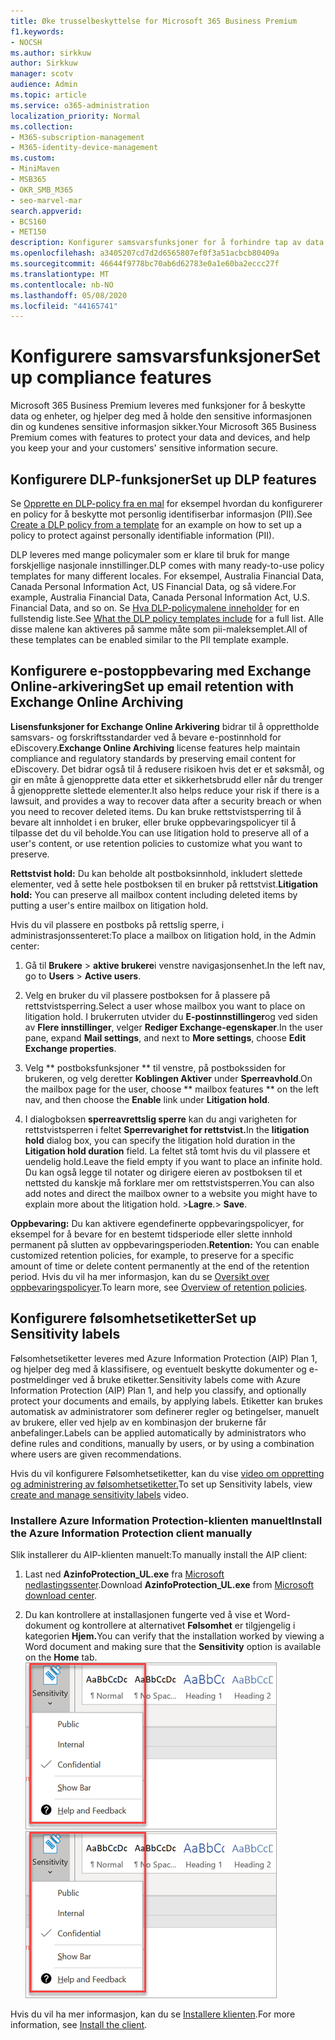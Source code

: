 ```yaml
---
title: Øke trusselbeskyttelse for Microsoft 365 Business Premium
f1.keywords:
- NOCSH
ms.author: sirkkuw
author: Sirkkuw
manager: scotv
audience: Admin
ms.topic: article
ms.service: o365-administration
localization_priority: Normal
ms.collection:
- M365-subscription-management
- M365-identity-device-management
ms.custom:
- MiniMaven
- MSB365
- OKR_SMB_M365
- seo-marvel-mar
search.appverid:
- BCS160
- MET150
description: Konfigurer samsvarsfunksjoner for å forhindre tap av data og bidra til å holde kundenes sensitive informasjon sikret.
ms.openlocfilehash: a3405207cd7d2d6565807ef0f3a51acbcb80409a
ms.sourcegitcommit: 46644f9778bc70ab6d62783e0a1e60ba2eccc27f
ms.translationtype: MT
ms.contentlocale: nb-NO
ms.lasthandoff: 05/08/2020
ms.locfileid: "44165741"
---
```

# <a name="set-up-compliance-features"></a><span data-ttu-id="b55a8-103">Konfigurere samsvarsfunksjoner</span><span class="sxs-lookup"><span data-stu-id="b55a8-103">Set up compliance features</span></span>

<span data-ttu-id="b55a8-104">Microsoft 365 Business Premium leveres med funksjoner for å beskytte data og enheter, og hjelper deg med å holde den sensitive informasjonen din og kundenes sensitive informasjon sikker.</span><span class="sxs-lookup"><span data-stu-id="b55a8-104">Your Microsoft 365 Business Premium comes with features to protect your data and devices, and help you keep your and your customers' sensitive information secure.</span></span>

## <a name="set-up-dlp-features"></a><span data-ttu-id="b55a8-105">Konfigurere DLP-funksjoner</span><span class="sxs-lookup"><span data-stu-id="b55a8-105">Set up DLP features</span></span>

<span data-ttu-id="b55a8-106">Se [Opprette en DLP-policy fra en mal](https://docs.microsoft.com/microsoft-365/compliance/create-a-dlp-policy-from-a-template) for eksempel hvordan du konfigurerer en policy for å beskytte mot personlig identifiserbar informasjon (PII).</span><span class="sxs-lookup"><span data-stu-id="b55a8-106">See [Create a DLP policy from a template](https://docs.microsoft.com/microsoft-365/compliance/create-a-dlp-policy-from-a-template) for an example on how to set up a policy to protect against personally identifiable information (PII).</span></span> 
  
<span data-ttu-id="b55a8-107">DLP leveres med mange policymaler som er klare til bruk for mange forskjellige nasjonale innstillinger.</span><span class="sxs-lookup"><span data-stu-id="b55a8-107">DLP comes with many ready-to-use policy templates for many different locales.</span></span> <span data-ttu-id="b55a8-108">For eksempel, Australia Financial Data, Canada Personal Information Act, US Financial Data, og så videre.</span><span class="sxs-lookup"><span data-stu-id="b55a8-108">For example, Australia Financial Data, Canada Personal Information Act, U.S. Financial Data, and so on.</span></span> <span data-ttu-id="b55a8-109">Se [Hva DLP-policymalene inneholder](https://docs.microsoft.com/microsoft-365/compliance/what-the-dlp-policy-templates-include) for en fullstendig liste.</span><span class="sxs-lookup"><span data-stu-id="b55a8-109">See [What the DLP policy templates include](https://docs.microsoft.com/microsoft-365/compliance/what-the-dlp-policy-templates-include) for a full list.</span></span> <span data-ttu-id="b55a8-110">Alle disse malene kan aktiveres på samme måte som pii-maleksemplet.</span><span class="sxs-lookup"><span data-stu-id="b55a8-110">All of these templates can be enabled similar to the PII template example.</span></span> 
  
## <a name="set-up-email-retention-with-exchange-online-archiving"></a><span data-ttu-id="b55a8-111">Konfigurere e-postoppbevaring med Exchange Online-arkivering</span><span class="sxs-lookup"><span data-stu-id="b55a8-111">Set up email retention with Exchange Online Archiving</span></span>

 <span data-ttu-id="b55a8-112">**Lisensfunksjoner for Exchange Online Arkivering** bidrar til å opprettholde samsvars- og forskriftsstandarder ved å bevare e-postinnhold for eDiscovery.</span><span class="sxs-lookup"><span data-stu-id="b55a8-112">**Exchange Online Archiving** license features help maintain compliance and regulatory standards by preserving email content for eDiscovery.</span></span> <span data-ttu-id="b55a8-113">Det bidrar også til å redusere risikoen hvis det er et søksmål, og gir en måte å gjenopprette data etter et sikkerhetsbrudd eller når du trenger å gjenopprette slettede elementer.</span><span class="sxs-lookup"><span data-stu-id="b55a8-113">It also helps reduce your risk if there is a lawsuit, and provides a way to recover data after a security breach or when you need to recover deleted items.</span></span> <span data-ttu-id="b55a8-114">Du kan bruke rettstvistsperring til å bevare alt innholdet i en bruker, eller bruke oppbevaringspolicyer til å tilpasse det du vil beholde.</span><span class="sxs-lookup"><span data-stu-id="b55a8-114">You can use litigation hold to preserve all of a user's content, or use retention policies to customize what you want to preserve.</span></span>
  
<span data-ttu-id="b55a8-115">**Rettstvist hold:** Du kan beholde alt postboksinnhold, inkludert slettede elementer, ved å sette hele postboksen til en bruker på rettstvist.</span><span class="sxs-lookup"><span data-stu-id="b55a8-115">**Litigation hold:** You can preserve all mailbox content including deleted items by putting a user's entire mailbox on litigation hold.</span></span> 
    
<span data-ttu-id="b55a8-116">Hvis du vil plassere en postboks på rettslig sperre, i administrasjonssenteret:</span><span class="sxs-lookup"><span data-stu-id="b55a8-116">To place a mailbox on litigation hold, in the Admin center:</span></span>
    
1. <span data-ttu-id="b55a8-117">Gå til **Brukere** \> **aktive brukere**i venstre navigasjonsenhet.</span><span class="sxs-lookup"><span data-stu-id="b55a8-117">In the left nav, go to **Users** \> **Active users**.</span></span>
    
2. <span data-ttu-id="b55a8-118">Velg en bruker du vil plassere postboksen for å plassere på rettstvistsperring.</span><span class="sxs-lookup"><span data-stu-id="b55a8-118">Select a user whose mailbox you want to place on litigation hold.</span></span> <span data-ttu-id="b55a8-119">I brukerruten utvider du **E-postinnstillinger**og ved siden av **Flere innstillinger**, velger **Rediger Exchange-egenskaper**.</span><span class="sxs-lookup"><span data-stu-id="b55a8-119">In the user pane, expand **Mail settings**, and next to **More settings**, choose **Edit Exchange properties**.</span></span>
    
3. <span data-ttu-id="b55a8-120">Velg \*\* postboksfunksjoner \*\* til venstre, på postbokssiden for brukeren, og velg deretter **Koblingen Aktiver** under **Sperreavhold**.</span><span class="sxs-lookup"><span data-stu-id="b55a8-120">On the mailbox page for the user, choose \*\* mailbox features \*\* on the left nav, and then choose the **Enable** link under **Litigation hold**.</span></span>
    
4. <span data-ttu-id="b55a8-121">I dialogboksen **sperreavrettslig sperre** kan du angi varigheten for rettstvistsperren i feltet **Sperrevarighet for rettstvist.**</span><span class="sxs-lookup"><span data-stu-id="b55a8-121">In the **litigation hold** dialog box, you can specify the litigation hold duration in the **Litigation hold duration** field.</span></span> <span data-ttu-id="b55a8-122">La feltet stå tomt hvis du vil plassere et uendelig hold.</span><span class="sxs-lookup"><span data-stu-id="b55a8-122">Leave the field empty if you want to place an infinite hold.</span></span> <span data-ttu-id="b55a8-123">Du kan også legge til notater og dirigere eieren av postboksen til et nettsted du kanskje må forklare mer om rettstvistsperren.</span><span class="sxs-lookup"><span data-stu-id="b55a8-123">You can also add notes and direct the mailbox owner to a website you might have to explain more about the litigation hold.</span></span> <span data-ttu-id="b55a8-124">\>**Lagre**.</span><span class="sxs-lookup"><span data-stu-id="b55a8-124">\> **Save**.</span></span>
    
<span data-ttu-id="b55a8-125">**Oppbevaring:** Du kan aktivere egendefinerte oppbevaringspolicyer, for eksempel for å bevare for en bestemt tidsperiode eller slette innhold permanent på slutten av oppbevaringsperioden.</span><span class="sxs-lookup"><span data-stu-id="b55a8-125">**Retention:** You can enable customized retention policies, for example, to preserve for a specific amount of time or delete content permanently at the end of the retention period.</span></span> <span data-ttu-id="b55a8-126">Hvis du vil ha mer informasjon, kan du se [Oversikt over oppbevaringspolicyer](https://docs.microsoft.com/microsoft-365/compliance/retention-policies).</span><span class="sxs-lookup"><span data-stu-id="b55a8-126">To learn more, see [Overview of retention policies](https://docs.microsoft.com/microsoft-365/compliance/retention-policies).</span></span>

## <a name="set-up-sensitivity-labels"></a><span data-ttu-id="b55a8-127">Konfigurere følsomhetsetiketter</span><span class="sxs-lookup"><span data-stu-id="b55a8-127">Set up Sensitivity labels</span></span>

<span data-ttu-id="b55a8-128">Følsomhetsetiketter leveres med Azure Information Protection (AIP) Plan 1, og hjelper deg med å klassifisere, og eventuelt beskytte dokumenter og e-postmeldinger ved å bruke etiketter.</span><span class="sxs-lookup"><span data-stu-id="b55a8-128">Sensitivity labels come with Azure Information Protection (AIP) Plan 1, and help you classify, and optionally protect your documents and emails, by applying labels.</span></span> <span data-ttu-id="b55a8-129">Etiketter kan brukes automatisk av administratorer som definerer regler og betingelser, manuelt av brukere, eller ved hjelp av en kombinasjon der brukerne får anbefalinger.</span><span class="sxs-lookup"><span data-stu-id="b55a8-129">Labels can be applied automatically by administrators who define rules and conditions, manually by users, or by using a combination where users are given recommendations.</span></span>

<span data-ttu-id="b55a8-130">Hvis du vil konfigurere Følsomhetsetiketter, kan du vise [video om oppretting og administrering av følsomhetsetiketter.](https://support.office.com/article/2fb96b54-7dd2-4f0c-ac8d-170790d4b8b9)</span><span class="sxs-lookup"><span data-stu-id="b55a8-130">To set up Sensitivity labels, view [create and manage sensitivity labels](https://support.office.com/article/2fb96b54-7dd2-4f0c-ac8d-170790d4b8b9) video.</span></span>



### <a name="install-the-azure-information-protection-client-manually"></a><span data-ttu-id="b55a8-131">Installere Azure Information Protection-klienten manuelt</span><span class="sxs-lookup"><span data-stu-id="b55a8-131">Install the Azure Information Protection client manually</span></span>

<span data-ttu-id="b55a8-132">Slik installerer du AIP-klienten manuelt:</span><span class="sxs-lookup"><span data-stu-id="b55a8-132">To manually install the AIP client:</span></span>

1. <span data-ttu-id="b55a8-133">Last ned **AzinfoProtection_UL.exe** fra [Microsoft nedlastingssenter](https://www.microsoft.com/download/details.aspx?id=53018).</span><span class="sxs-lookup"><span data-stu-id="b55a8-133">Download **AzinfoProtection_UL.exe** from [Microsoft download center](https://www.microsoft.com/download/details.aspx?id=53018).</span></span>
 
2. <span data-ttu-id="b55a8-134">Du kan kontrollere at installasjonen fungerte ved å vise et Word-dokument og kontrollere at alternativet **Følsomhet** er tilgjengelig i kategorien **Hjem.**</span><span class="sxs-lookup"><span data-stu-id="b55a8-134">You can verify that the installation worked by viewing a Word document and making sure that the **Sensitivity** option is available on the **Home** tab.</span></span>
<br/><span data-ttu-id="b55a8-135">![Rullegardinlisten Beskyttelse-fanen i et Word-dokument.](../media/word-sensitivity.png)</span><span class="sxs-lookup"><span data-stu-id="b55a8-135">![Protection tab drop-down in a Word document.](../media/word-sensitivity.png)</span></span>

<span data-ttu-id="b55a8-136">Hvis du vil ha mer informasjon, kan du se [Installere klienten](https://docs.microsoft.com/azure/information-protection/infoprotect-tutorial-step3).</span><span class="sxs-lookup"><span data-stu-id="b55a8-136">For more information, see [Install the client](https://docs.microsoft.com/azure/information-protection/infoprotect-tutorial-step3).</span></span>
